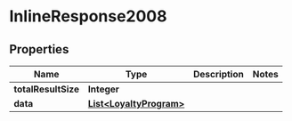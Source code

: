 

# InlineResponse2008

## Properties

Name | Type | Description | Notes
------------ | ------------- | ------------- | -------------
**totalResultSize** | **Integer** |  | 
**data** | [**List&lt;LoyaltyProgram&gt;**](LoyaltyProgram.md) |  | 



